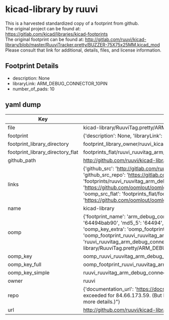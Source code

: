 # kicad-library by ruuvi  
This is a harvested standardized copy of a footprint from github.  
The original project can be found at:  
https://gitlab.com/kicad/libraries/kicad-footprints  
The original footprint can be found at:
http://gitlab.com/ruuvi/kicad-library/blob/master/RuuviTracker.pretty/BUZZER-75X75x25MM.kicad_mod
Please consult that link for additional, details, files, and license information.  
## Footprint Details
* description: None  
* libraryLink: ARM_DEBUG_CONNECTOR_10PIN  
* number_of_pads: 10  
## yaml dump  
| Key | Value |  
| --- | --- |  
| file | kicad-library/RuuviTag.pretty/ARM_DEBUG_CONNECTOR_10PIN.kicad_mod |  
| footprint | {'description': None, 'libraryLink': 'ARM_DEBUG_CONNECTOR_10PIN', 'number_of_pads': 10} |  
| footprint_library_directory | footprint_library_owner/ruuvi_kicad-library |  
| footprint_library_directory_flat | footprints_flat/ruuvi_ruuvitag_arm_debug_connector_10pin/working |  
| github_path | http://github.com/ruuvi/kicad-library/blob/master/RuuviTag.pretty/ARM_DEBUG_CONNECTOR_10PIN.kicad_mod |  
| links | {'github_src': 'http://gitlab.com/ruuvi/kicad-library/blob/master/RuuviTracker.pretty/BUZZER-75X75x25MM.kicad_mod', 'github_src_repo': 'https://gitlab.com/kicad/libraries/kicad-footprints', 'oomp_bot': 'footprints/ruuvi_ruuvitag_arm_debug_connector_10pin/working', 'oomp_bot_github': 'https://github.com/oomlout/oomlout_oomp_footprint_bot/tree/main/footprints/ruuvi_ruuvitag_arm_debug_connector_10pin/working', 'oomp_src_flat': 'footprints_flat/footprints_flat/ruuvi_ruuvitag_arm_debug_connector_10pin/working', 'oomp_src_flat_github': 'https://github.com/oomlout/oomlout_oomp_footprint_src/tree/main/footprints_flat/ruuvi_ruuvitag_arm_debug_connector_10pin/working'} |  
| name | kicad-library |  
| oomp | {'footprint_name': 'arm_debug_connector_10pin', 'library_name': 'ruuvitag', 'md5': '64494bab90a0277ab6ba5ce4f2c9ab5a', 'md5_10': '64494bab90', 'md5_5': '64494', 'md5_6': '64494b', 'oomp_key': 'oomp_ruuvi_ruuvitag_arm_debug_connector_10pin', 'oomp_key_extra': 'oomp_footprint_ruuvi_ruuvitag_arm_debug_connector_10pin', 'oomp_key_full': 'oomp_footprint_ruuvi_ruuvitag_arm_debug_connector_10pin_64494b', 'oomp_key_simple': 'ruuvi_ruuvitag_arm_debug_connector_10pin', 'original_filename': 'kicad-library/RuuviTag.pretty/ARM_DEBUG_CONNECTOR_10PIN.kicad_mod', 'owner_name': 'ruuvi'} |  
| oomp_key | oomp_ruuvi_ruuvitag_arm_debug_connector_10pin |  
| oomp_key_full | oomp_footprint_ruuvi_ruuvitag_arm_debug_connector_10pin |  
| oomp_key_simple | ruuvi_ruuvitag_arm_debug_connector_10pin |  
| owner | ruuvi |  
| repo | {'documentation_url': 'https://docs.github.com/rest/overview/resources-in-the-rest-api#rate-limiting', 'message': "API rate limit exceeded for 84.66.173.59. (But here's the good news: Authenticated requests get a higher rate limit. Check out the documentation for more details.)"} |  
| url | http://github.com/ruuvi/kicad-library |  

